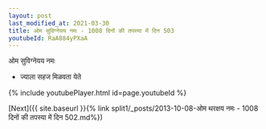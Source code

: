 ```yaml
---
layout: post
last_modified_at: 2021-03-30
title: ओम सुविग्नेयय नमः - 1008 दिनों की तपस्या में दिन 503
youtubeId: RaA884yPXaA
---
```

 
 
 ओम सुविग्नेयय नमः  
 
 -  ज्याला सहज मिळवता येते 
 
  
 
  
 
 
 
 
 
 


{% include youtubePlayer.html id=page.youtubeId %}
 
[Next]({{ site.baseurl }}{% link  split1/_posts/2013-10-08-ओम थरक्षय नमः - 1008 दिनों की तपस्या में दिन 502.md%})
 
